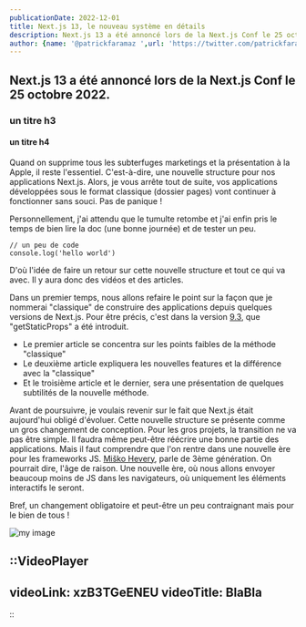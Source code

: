 ```yaml
---
publicationDate: 2022-12-01
title: Next.js 13, le nouveau système en détails
description: Next.js 13 a été annoncé lors de la Next.js Conf le 25 octobre 2022. Quand on supprime tous les subterfuges marketings et la présentation à la Apple, il reste l'essentiel. C'est-à-dire, une nouvelle structure pour nos applications Next.js.
author: {name: '@patrickfaramaz ',url: 'https://twitter.com/patrickfaramaz'}
---
```


## Next.js 13 a été annoncé lors de la Next.js Conf le 25 octobre 2022.

### un titre h3

#### un titre h4

Quand on supprime tous les subterfuges marketings et la présentation à la Apple, il reste l'essentiel. C'est-à-dire, une nouvelle structure pour nos applications Next.js.
Alors, je vous arrête tout de suite, vos applications développées sous le format classique (dossier pages) vont continuer à fonctionner sans souci. Pas de panique !

Personnellement, j'ai attendu que le tumulte retombe et j'ai enfin pris le temps de bien lire la doc (une bonne journée) et de tester un peu.

```
// un peu de code
console.log('hello world')
```

D'où l'idée de faire un retour sur cette nouvelle structure et tout ce qui va avec.
Il y aura donc des vidéos et des articles.

Dans un premier temps, nous allons refaire le point sur la façon que je nommerai "classique" de construire des applications depuis quelques versions de Next.js. Pour être précis, c'est dans la version [9.3](https://nextjs.org/blog/next-9-3), que "getStaticProps" a été introduit.

- Le premier article se concentra sur les points faibles de la méthode "classique"
- Le deuxième article expliquera les nouvelles features et la différence avec la "classique"
- Et le troisième article et le dernier, sera une présentation de quelques subtilités de la nouvelle méthode.

Avant de poursuivre, je voulais revenir sur le fait que Next.js était aujourd'hui obligé d'évoluer. Cette nouvelle structure se présente comme un gros changement de conception. Pour les gros projets, la transition ne va pas être simple. Il faudra même peut-être réécrire une bonne partie des applications.
Mais il faut comprendre que l'on rentre dans une nouvelle ère pour les frameworks JS. [Miško Hevery](https://twitter.com/mhevery), parle de 3ème génération.
On pourrait dire, l'âge de raison. Une nouvelle ère, où nous allons envoyer beaucoup moins de JS dans les navigateurs, où uniquement les éléments interactifs le seront.

Bref, un changement obligatoire et peut-être un peu contraignant mais pour le bien de tous !

![my image](/articles/nextjs13.jpg)

::VideoPlayer
---
videoLink: xzB3TGeENEU
videoTitle: BlaBla
---
::
